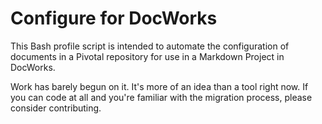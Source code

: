 # Configure for DocWorks

This Bash profile script is intended to automate the configuration of documents in a Pivotal
repository for use in a Markdown Project in DocWorks.

Work has barely begun on it. It's more of an idea than a tool right now.
If you can code at all and you're familiar with the migration process, please consider contributing.
